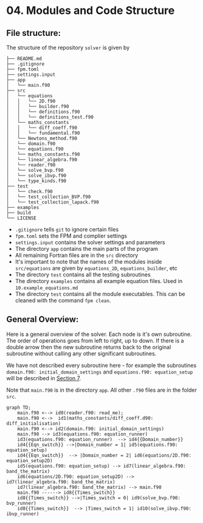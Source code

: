 # 04. Modules and Code Structure

## File structure:

The structure of the repository `solver` is given by

```
├── README.md
├── .gitignore
├── fpm.toml
├── settings.input
├── app
│   └── main.f90
├── src
│   └── equations
│   │   └── 2D.f90
│   │   └── builder.f90
│   │   └── definitions.f90
│   │   └── definitions_test.f90
│   └── maths_constants
│   │   └── diff_coeff.f90
│   │   └── fundamental.f90
│   └── Newtons_method.f90
│   └── domain.f90
│   └── equations.f90
│   └── maths_constants.f90
│   └── linear_algebra.f90
│   └── reader.f90
│   └── solve_bvp.f90
│   └── solve_ibvp.f90
│   └── type_kinds.f90
├── test
│   └── check.f90
│   └── test_collection_BVP.f90
│   └── test_collection_lapack.f90
├── examples
├── build
└── LICENSE
```
- `.gitignore` tells `git` to ignore certain files
- `fpm.toml` sets the FPM and complier settings
- `settings.input` contains the solver settings and parameters
- The directory `app` contains the main parts of the program
- All remaining Fortran files are in the `src` directory
- It's important to note that the names of the modules inside `src/equations` are given by `equations_2D`, `equations_builder`, etc
- The directory `test` contains all the testing subroutines
- The directory `examples` contains all example equation files. Used in `10.example_equations.md`
- The directory `test` contains all the module executables. This can be cleaned with the command `fpm clean`.

## General Overview:

Here is a general overview of the solver. Each node is it's own subroutine. 
The order of operations goes from left to right, up to down. 
If there is a double arrow then the new subroutine returns back to the original subroutine without calling any other significant subroutines.

We have not described every subroutine here - for example the subroutines `domain.f90: initial_domain_settings` and `equations.f90: equation_setup` 
will be described in [Section 7](07.non-uniform_domain.md).

Note that `main.f90` is in the directory `app`. All other `.f90` files are in the folder `src`.

```mermaid
graph TD;
    main.f90 <--> id0(reader.f90: read_me);
    main.f90 <-->  id1(maths_constants/diff_coeff.d90: diff_initialisation)
    main.f90 <--> id2(domain.f90: initial_domain_settings)
    main.f90 --> id3(equations.f90: equation_runner)
    id3(equations.f90: equation_runner)  --> id4{{Domain_number}}
    id4{{Eqn_switch}} -->|Domain_number = 1| id5(equations.f90: equation_setup)
    id4{{Eqn_switch}}  --> |Domain_number = 2| id6(equations/2D.f90: equation_setup2D)
    id5(equations.f90: equation_setup) --> id7(linear_algebra.f90: band_the_matrix)
    id6(equations/2D.f90: equation_setup2D) --> id7(linear_algebra.f90: band_the_matrix)
    id7(linear_algebra.f90: band_the_matrix) --> main.f90
    main.f90 ------> id8{{Times_switch}}
    id8{{Times_switch}} -->|Times_switch = 0| id9(solve_bvp.f90: bvp_runner)
    id8{{Times_switch}}  --> |Times_switch = 1| id10(solve_ibvp.f90: ibvp_runner)
```


